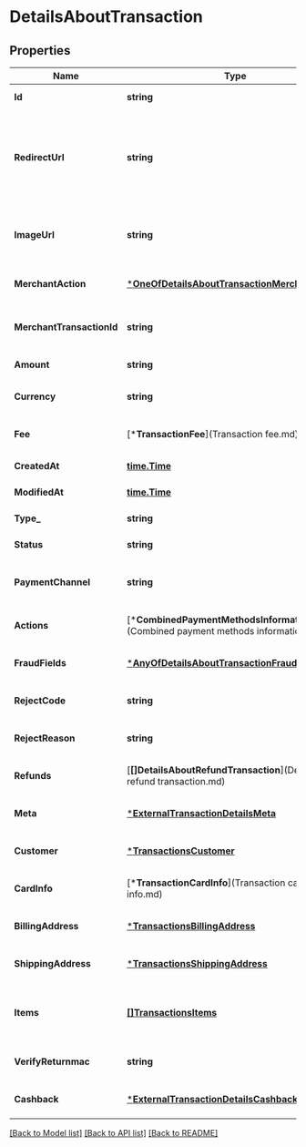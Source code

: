 # DetailsAboutTransaction

## Properties
Name | Type | Description | Notes
------------ | ------------- | ------------- | -------------
**Id** | **string** |  | [default to null]
**RedirectUrl** | **string** | Redirect URL provided by PSP. If \&quot;actions\&quot; states it, buyer should be redirected to this URL to proceed with payment | [optional] [default to null]
**ImageUrl** | **string** | Image URL after successul payment initialization (e.g., for QR code payment) | [optional] [default to null]
**MerchantAction** | [***OneOfDetailsAboutTransactionMerchantAction**](OneOfDetailsAboutTransactionMerchantAction.md) |  | [optional] [default to null]
**MerchantTransactionId** | **string** | Merchant transaction ID. Should be unique in merchant store. | [default to null]
**Amount** | **string** | Transaction amount  | [default to null]
**Currency** | **string** | Currency code in ISO 4217 alphabetic code | [default to null]
**Fee** | [***TransactionFee**](Transaction fee.md) |  | [optional] [default to null]
**CreatedAt** | [**time.Time**](time.Time.md) |  | [default to null]
**ModifiedAt** | [**time.Time**](time.Time.md) |  | [default to null]
**Type_** | **string** | Type of transaction | [default to null]
**Status** | **string** | Transaction status | [default to null]
**PaymentChannel** | **string** | ID of payment channel for selected payment method  | [default to null]
**Actions** | [***CombinedPaymentMethodsInformation**](Combined payment methods information.md) |  | [optional] [default to null]
**FraudFields** | [***AnyOfDetailsAboutTransactionFraudFields**](AnyOfDetailsAboutTransactionFraudFields.md) |  | [optional] [default to null]
**RejectCode** | **string** |  | [optional] [default to null]
**RejectReason** | **string** |  | [optional] [default to null]
**Refunds** | [**[]DetailsAboutRefundTransaction**](Details about refund transaction.md) |  | [optional] [default to null]
**Meta** | [***ExternalTransactionDetailsMeta**](ExternalTransactionDetails_meta.md) |  | [optional] [default to null]
**Customer** | [***TransactionsCustomer**](transactions_customer.md) |  | [optional] [default to null]
**CardInfo** | [***TransactionCardInfo**](Transaction card info.md) |  | [optional] [default to null]
**BillingAddress** | [***TransactionsBillingAddress**](transactions_billingAddress.md) |  | [optional] [default to null]
**ShippingAddress** | [***TransactionsShippingAddress**](transactions_shippingAddress.md) |  | [optional] [default to null]
**Items** | [**[]TransactionsItems**](transactions_items.md) | If items are provided sum of items amount should be equal transaction amount | [optional] [default to null]
**VerifyReturnmac** | **string** |  | [optional] [default to null]
**Cashback** | [***ExternalTransactionDetailsCashback**](ExternalTransactionDetails_cashback.md) |  | [optional] [default to null]

[[Back to Model list]](../README.md#documentation-for-models) [[Back to API list]](../README.md#documentation-for-api-endpoints) [[Back to README]](../README.md)

